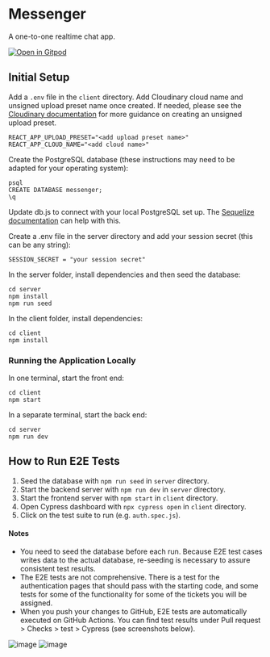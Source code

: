 # Messenger

A one-to-one realtime chat app.

[![Open in Gitpod](https://gitpod.io/button/open-in-gitpod.svg)](https://gitpod.io/from-referrer/)

## Initial Setup

Add a `.env` file in the `client` directory.  Add Cloudinary cloud name and unsigned upload preset name once created.  If needed, please see the [Cloudinary documentation](https://cloudinary.com/documentation/upload_presets#creating_and_managing_upload_presets) for more guidance on creating an unsigned upload preset.

```code
REACT_APP_UPLOAD_PRESET="<add upload preset name>"
REACT_APP_CLOUD_NAME="<add cloud name>"
```


Create the PostgreSQL database (these instructions may need to be adapted for your operating system):

```
psql
CREATE DATABASE messenger;
\q
```

Update db.js to connect with your local PostgreSQL set up. The [Sequelize documentation](https://sequelize.org/master/manual/getting-started.html) can help with this.

Create a .env file in the server directory and add your session secret (this can be any string):

```
SESSION_SECRET = "your session secret"
```

In the server folder, install dependencies and then seed the database:

```
cd server
npm install
npm run seed
```

In the client folder, install dependencies:

```
cd client
npm install
```

### Running the Application Locally

In one terminal, start the front end:

```
cd client
npm start
```

In a separate terminal, start the back end:

```
cd server
npm run dev
```

## How to Run E2E Tests

1. Seed the database with `npm run seed` in `server` directory.
1. Start the backend server with `npm run dev` in `server` directory.
1. Start the frontend server with `npm start` in `client` directory.
1. Open Cypress dashboard with `npx cypress open` in `client` directory.
1. Click on the test suite to run (e.g. `auth.spec.js`).

#### Notes

- You need to seed the database before each run. Because E2E test cases writes data to
  the actual database, re-seeding is necessary to assure consistent test results.
- The E2E tests are not comprehensive.
  There is a test for the authentication pages that should pass with the starting code,
  and some tests for some of the functionality for some of the tickets you will be assigned.
- When you push your changes to GitHub, E2E tests are automatically executed on GitHub Actions.
  You can find test results under Pull request > Checks > test > Cypress (see screenshots below).

![image](https://user-images.githubusercontent.com/8978815/136117299-b45a61ce-0b5c-495f-b572-05ad80b78a28.png)
![image](https://user-images.githubusercontent.com/8978815/136119935-4b941f87-0015-48c5-b93e-5bd0bcbbd64b.png)

